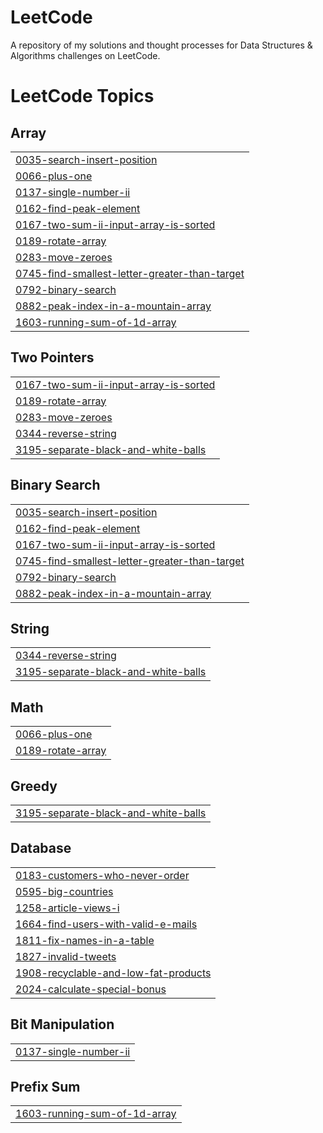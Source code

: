 # LeetCode
A repository of my solutions and thought processes for Data Structures &amp; Algorithms challenges on LeetCode.

<!---LeetCode Topics Start-->
# LeetCode Topics
## Array
|  |
| ------- |
| [0035-search-insert-position](https://github.com/aliza-dev/LeetCode/tree/master/0035-search-insert-position) |
| [0066-plus-one](https://github.com/aliza-dev/LeetCode/tree/master/0066-plus-one) |
| [0137-single-number-ii](https://github.com/aliza-dev/LeetCode/tree/master/0137-single-number-ii) |
| [0162-find-peak-element](https://github.com/aliza-dev/LeetCode/tree/master/0162-find-peak-element) |
| [0167-two-sum-ii-input-array-is-sorted](https://github.com/aliza-dev/LeetCode/tree/master/0167-two-sum-ii-input-array-is-sorted) |
| [0189-rotate-array](https://github.com/aliza-dev/LeetCode/tree/master/0189-rotate-array) |
| [0283-move-zeroes](https://github.com/aliza-dev/LeetCode/tree/master/0283-move-zeroes) |
| [0745-find-smallest-letter-greater-than-target](https://github.com/aliza-dev/LeetCode/tree/master/0745-find-smallest-letter-greater-than-target) |
| [0792-binary-search](https://github.com/aliza-dev/LeetCode/tree/master/0792-binary-search) |
| [0882-peak-index-in-a-mountain-array](https://github.com/aliza-dev/LeetCode/tree/master/0882-peak-index-in-a-mountain-array) |
| [1603-running-sum-of-1d-array](https://github.com/aliza-dev/LeetCode/tree/master/1603-running-sum-of-1d-array) |
## Two Pointers
|  |
| ------- |
| [0167-two-sum-ii-input-array-is-sorted](https://github.com/aliza-dev/LeetCode/tree/master/0167-two-sum-ii-input-array-is-sorted) |
| [0189-rotate-array](https://github.com/aliza-dev/LeetCode/tree/master/0189-rotate-array) |
| [0283-move-zeroes](https://github.com/aliza-dev/LeetCode/tree/master/0283-move-zeroes) |
| [0344-reverse-string](https://github.com/aliza-dev/LeetCode/tree/master/0344-reverse-string) |
| [3195-separate-black-and-white-balls](https://github.com/aliza-dev/LeetCode/tree/master/3195-separate-black-and-white-balls) |
## Binary Search
|  |
| ------- |
| [0035-search-insert-position](https://github.com/aliza-dev/LeetCode/tree/master/0035-search-insert-position) |
| [0162-find-peak-element](https://github.com/aliza-dev/LeetCode/tree/master/0162-find-peak-element) |
| [0167-two-sum-ii-input-array-is-sorted](https://github.com/aliza-dev/LeetCode/tree/master/0167-two-sum-ii-input-array-is-sorted) |
| [0745-find-smallest-letter-greater-than-target](https://github.com/aliza-dev/LeetCode/tree/master/0745-find-smallest-letter-greater-than-target) |
| [0792-binary-search](https://github.com/aliza-dev/LeetCode/tree/master/0792-binary-search) |
| [0882-peak-index-in-a-mountain-array](https://github.com/aliza-dev/LeetCode/tree/master/0882-peak-index-in-a-mountain-array) |
## String
|  |
| ------- |
| [0344-reverse-string](https://github.com/aliza-dev/LeetCode/tree/master/0344-reverse-string) |
| [3195-separate-black-and-white-balls](https://github.com/aliza-dev/LeetCode/tree/master/3195-separate-black-and-white-balls) |
## Math
|  |
| ------- |
| [0066-plus-one](https://github.com/aliza-dev/LeetCode/tree/master/0066-plus-one) |
| [0189-rotate-array](https://github.com/aliza-dev/LeetCode/tree/master/0189-rotate-array) |
## Greedy
|  |
| ------- |
| [3195-separate-black-and-white-balls](https://github.com/aliza-dev/LeetCode/tree/master/3195-separate-black-and-white-balls) |
## Database
|  |
| ------- |
| [0183-customers-who-never-order](https://github.com/aliza-dev/LeetCode/tree/master/0183-customers-who-never-order) |
| [0595-big-countries](https://github.com/aliza-dev/LeetCode/tree/master/0595-big-countries) |
| [1258-article-views-i](https://github.com/aliza-dev/LeetCode/tree/master/1258-article-views-i) |
| [1664-find-users-with-valid-e-mails](https://github.com/aliza-dev/LeetCode/tree/master/1664-find-users-with-valid-e-mails) |
| [1811-fix-names-in-a-table](https://github.com/aliza-dev/LeetCode/tree/master/1811-fix-names-in-a-table) |
| [1827-invalid-tweets](https://github.com/aliza-dev/LeetCode/tree/master/1827-invalid-tweets) |
| [1908-recyclable-and-low-fat-products](https://github.com/aliza-dev/LeetCode/tree/master/1908-recyclable-and-low-fat-products) |
| [2024-calculate-special-bonus](https://github.com/aliza-dev/LeetCode/tree/master/2024-calculate-special-bonus) |
## Bit Manipulation
|  |
| ------- |
| [0137-single-number-ii](https://github.com/aliza-dev/LeetCode/tree/master/0137-single-number-ii) |
## Prefix Sum
|  |
| ------- |
| [1603-running-sum-of-1d-array](https://github.com/aliza-dev/LeetCode/tree/master/1603-running-sum-of-1d-array) |
<!---LeetCode Topics End-->